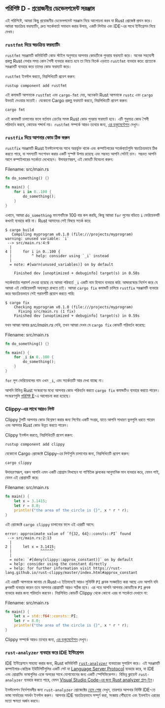 ## পরিশিষ্ট D - প্রয়োজনীয় ডেভেলপমেন্ট সরঞ্জাম

এই পরিশিষ্টে, আমরা কিছু প্রয়োজনীয় ডেভেলপমেন্ট সরঞ্জাম নিয়ে আলোচনা করব যা Rust প্রোজেক্ট প্রদান করে। আমরা স্বয়ংক্রিয় ফরম্যাটিং, দ্রুত সতর্কবার্তা সমাধান করার উপায়, একটি লিন্টার এবং IDE-এর সাথে ইন্টিগ্রেশন নিয়ে দেখব।

### `rustfmt` দিয়ে স্বয়ংক্রিয় ফরম্যাটিং

`rustfmt` সরঞ্জামটি কমিউনিটি কোড স্টাইল অনুসারে আপনার কোডটিকে পুনরায় ফরম্যাট করে। অনেক সহযোগী প্রকল্প Rust লেখার সময় কোন শৈলী ব্যবহার করতে হবে তা নিয়ে বিতর্ক এড়াতে `rustfmt` ব্যবহার করে: প্রত্যেকে সরঞ্জামটি ব্যবহার করে তাদের কোড ফরম্যাট করে।

`rustfmt` ইনস্টল করতে, নিম্নলিখিতটি প্রবেশ করুন:

```console
rustup component add rustfmt
```

এই কমান্ডটি আপনাকে `rustfmt` এবং `cargo-fmt` দেয়, অনেকটা Rust আপনাকে `rustc` এবং `cargo` উভয়ই দেওয়ার মতোই। যেকোনো Cargo প্রকল্প ফরম্যাট করতে, নিম্নলিখিতটি প্রবেশ করুন:

```console
cargo fmt
```

এই কমান্ডটি চালানোর ফলে বর্তমান ক্রেটের সমস্ত Rust কোড পুনরায় ফরম্যাট হবে। এটি শুধুমাত্র কোড শৈলী পরিবর্তন করবে, কোডের শব্দার্থ নয়। `rustfmt` সম্পর্কে আরও তথ্যের জন্য, [এর ডকুমেন্টেশন][rustfmt] দেখুন।

[rustfmt]: https://github.com/rust-lang/rustfmt

### `rustfix` দিয়ে আপনার কোড ঠিক করুন

`rustfix` সরঞ্জামটি Rust ইনস্টলেশনের সাথে অন্তর্ভুক্ত থাকে এবং কম্পাইলারের সতর্কবার্তাগুলি স্বয়ংক্রিয়ভাবে ঠিক করতে পারে, যা সমস্যাটি সংশোধন করার একটি সুস্পষ্ট উপায় রয়েছে এবং সম্ভবত আপনি সেটাই চান। সম্ভবত আপনি আগে কম্পাইলারের সতর্কতা দেখেছেন। উদাহরণস্বরূপ, এই কোডটি বিবেচনা করুন:

<span class="filename">Filename: src/main.rs</span>

```rust
fn do_something() {}

fn main() {
    for i in 0..100 {
        do_something();
    }
}
```

এখানে, আমরা `do_something` ফাংশনটিকে 100 বার কল করছি, কিন্তু আমরা `for` লুপের বডিতে `i` ভেরিয়েবলটি কখনই ব্যবহার করি না। Rust আমাদের সেই বিষয়ে সতর্ক করে:

```console
$ cargo build
   Compiling myprogram v0.1.0 (file:///projects/myprogram)
warning: unused variable: `i`
 --> src/main.rs:4:9
  |
4 |     for i in 0..100 {
  |         ^ help: consider using `_i` instead
  |
  = note: #[warn(unused_variables)] on by default

    Finished dev [unoptimized + debuginfo] target(s) in 0.50s
```

সতর্কবার্তায় পরামর্শ দেওয়া হয়েছে যে আমরা পরিবর্তে `_i` একটি নাম হিসাবে ব্যবহার করি: আন্ডারস্কোর নির্দেশ করে যে আমরা এই ভেরিয়েবলটি অব্যবহৃত রাখতে চাই। আমরা `cargo fix` কমান্ডটি চালিয়ে `rustfix` সরঞ্জামটি ব্যবহার করে স্বয়ংক্রিয়ভাবে সেই পরামর্শটি প্রয়োগ করতে পারি:

```console
$ cargo fix
    Checking myprogram v0.1.0 (file:///projects/myprogram)
      Fixing src/main.rs (1 fix)
    Finished dev [unoptimized + debuginfo] target(s) in 0.59s
```

যখন আমরা আবার _src/main.rs_ দেখি, তখন আমরা দেখব যে `cargo fix` কোডটি পরিবর্তন করেছে:

<span class="filename">Filename: src/main.rs</span>

```rust
fn do_something() {}

fn main() {
    for _i in 0..100 {
        do_something();
    }
}
```

`for` লুপ ভেরিয়েবলের নাম এখন `_i`, এবং সতর্কতাটি আর দেখা যাচ্ছে না।

আপনি বিভিন্ন Rust সংস্করণের মধ্যে আপনার কোড পরিবর্তন করতে `cargo fix` কমান্ডটিও ব্যবহার করতে পারেন। সংস্করণগুলি [পরিশিষ্ট E][editions]-এ আলোচনা করা হয়েছে।

### Clippy-এর সাথে আরও লিন্ট

Clippy টুলটি আপনার কোড বিশ্লেষণ করার জন্য লিন্টের একটি সংগ্রহ, যাতে আপনি সাধারণ ভুলগুলি ধরতে পারেন এবং আপনার Rust কোড উন্নত করতে পারেন।

Clippy ইনস্টল করতে, নিম্নলিখিতটি প্রবেশ করুন:

```console
rustup component add clippy
```

যেকোনো Cargo প্রোজেক্টে Clippy-এর লিন্টগুলি চালানোর জন্য, নিম্নলিখিতটি প্রবেশ করুন:

```console
cargo clippy
```

উদাহরণস্বরূপ, ধরুন আপনি এমন একটি প্রোগ্রাম লিখছেন যা গাণিতিক ধ্রুবকের আনুমানিক মান ব্যবহার করে, যেমন পাই, যেমন এই প্রোগ্রামটি করে:

<span class="filename">Filename: src/main.rs</span>

```rust
fn main() {
    let x = 3.1415;
    let r = 8.0;
    println!("the area of the circle is {}", x * r * r);
}
```

এই প্রোজেক্টে `cargo clippy` চালানোর ফলে এই এররটি আসে:

```text
error: approximate value of `f{32, 64}::consts::PI` found
 --> src/main.rs:2:13
  |
2 |     let x = 3.1415;
  |             ^^^^^^
  |
  = note: `#[deny(clippy::approx_constant)]` on by default
  = help: consider using the constant directly
  = help: for further information visit https://rust-lang.github.io/rust-clippy/master/index.html#approx_constant
```

এই এররটি আপনাকে জানায় যে Rust-এ ইতিমধ্যেই আরও সুনির্দিষ্ট `PI` ধ্রুবক সংজ্ঞায়িত করা আছে এবং আপনি যদি ধ্রুবকটি ব্যবহার করেন তবে আপনার প্রোগ্রামটি আরও সঠিক হবে। এর পরে আপনি আপনার কোডটিকে `PI` ধ্রুবক ব্যবহার করার জন্য পরিবর্তন করবেন। নিম্নলিখিত কোডটি Clippy থেকে কোনো এরর বা সতর্কতা দেখাবে না:

<span class="filename">Filename: src/main.rs</span>

```rust
fn main() {
    let x = std::f64::consts::PI;
    let r = 8.0;
    println!("the area of the circle is {}", x * r * r);
}
```

Clippy সম্পর্কে আরও তথ্যের জন্য, [এর ডকুমেন্টেশন][clippy] দেখুন।

[clippy]: https://github.com/rust-lang/rust-clippy

### `rust-analyzer` ব্যবহার করে IDE ইন্টিগ্রেশন

IDE ইন্টিগ্রেশনে সাহায্য করার জন্য, Rust কমিউনিটি [`rust-analyzer`][rust-analyzer] ব্যবহারের সুপারিশ করে। এই সরঞ্জামটি কম্পাইলার-কেন্দ্রিক ইউটিলিটিগুলির একটি সেট যা [Language Server Protocol][lsp] ব্যবহার করে, যা IDE এবং প্রোগ্রামিং ভাষাগুলির একে অপরের সাথে যোগাযোগের জন্য একটি স্পেসিফিকেশন। বিভিন্ন ক্লায়েন্ট `rust-analyzer` ব্যবহার করতে পারে, যেমন [Visual Studio Code-এর জন্য Rust analyzer প্লাগ-ইন][vscode]।

[lsp]: http://langserver.org/
[vscode]: https://marketplace.visualstudio.com/items?itemName=rust-lang.rust-analyzer

ইনস্টলেশন নির্দেশাবলীর জন্য `rust-analyzer` প্রোজেক্টের [হোম পেজ][rust-analyzer] দেখুন, তারপরে আপনার নির্দিষ্ট IDE-তে ভাষা সার্ভারের সমর্থন ইনস্টল করুন। আপনার IDE স্বয়ংক্রিয়ভাবে সম্পূর্ণ করা, সংজ্ঞায় পৌঁছানো এবং ইনলাইন এররের মতো ক্ষমতা অর্জন করবে।

[rust-analyzer]: https://rust-analyzer.github.io
[editions]: appendix-05-editions.md
